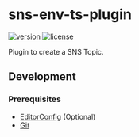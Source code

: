 # sns-env-ts-plugin

[![version][badge-version]][releases]
[![license][badge-license]][license]

Plugin to create a SNS Topic.

## Development

### Prerequisites

- [EditorConfig][editorconfig] (Optional)
- [Git][git]

[badge-license]: https://img.shields.io/github/license/stack-spot/sns-env-ts-plugin
[badge-version]: https://img.shields.io/github/v/tag/stack-spot/sns-env-ts-plugin?include_prereleases
[editorconfig]: https://editorconfig.org/
[git]: https://git-scm.com/downloads
[license]: https://github.com/stack-spot/sns-env-ts-plugin/blob/main/LICENSE
[releases]: https://github.com/stack-spot/sns-env-ts-plugin/releases

